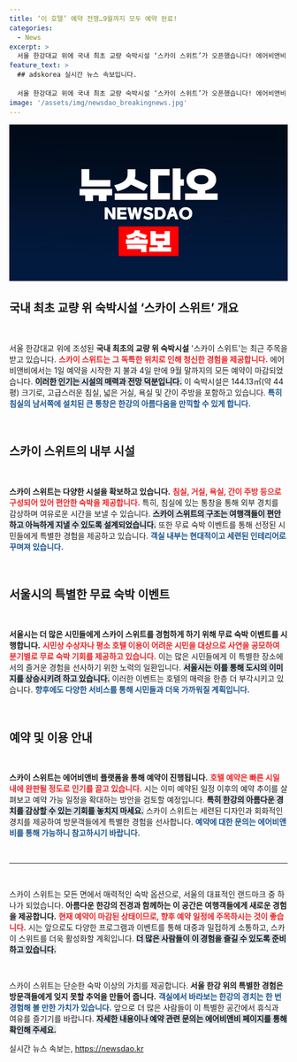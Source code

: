 ```yaml
---
title: ‘이 호텔’ 예약 전쟁…9월까지 모두 예약 완료!
categories:
  - News
excerpt: >
  서울 한강대교 위에 국내 최초 교량 숙박시설 ‘스카이 스위트’가 오픈했습니다! 에어비앤비 예약 시작 4일 만에 완판된 이곳은 한강의 절경을 만끽하며 특별한 휴식을 제공합니다.
feature_text: >
  ## adskorea 실시간 뉴스 속보입니다.

  서울 한강대교 위에 국내 최초 교량 숙박시설 ‘스카이 스위트’가 오픈했습니다! 에어비앤비 예약 시작 4일 만에 완판된 이곳은 한강의 절경을 만끽하며 특별한 휴식을 제공합니다.
image: '/assets/img/newsdao_breakingnews.jpg'
---
```


<p><img src="/assets/img/newsdao_breakingnews.jpg" alt="adskorea 속보" /></p>

<h2 data-ke-size="size26">국내 최초 교량 위 숙박시설 ‘스카이 스위트’ 개요</h2>

<p data-ke-size="size16">&nbsp;</p>

<p>서울 한강대교 위에 조성된 <b>국내 최초의 교량 위 숙박시설</b> '스카이 스위트'는 최근 주목을 받고 있습니다. <b><span style="color: #ee2323;">스카이 스위트는 그 독특한 위치로 인해 청신한 경험을 제공합니다.</span></b> 에어비앤비에서는 1일 예약을 시작한 지 불과 4일 만에 9월 말까지의 모든 예약이 마감되었습니다. <b><span style="background-color: #21538527;">이러한 인기는 시설의 매력과 전망 덕분입니다.</span></b> 이 숙박시설은 144.13㎡(약 44평) 크기로, 고급스러운 침실, 넓은 거실, 욕실 및 간이 주방을 포함하고 있습니다. <b><span style="color: #1a5490;">특히 침실의 남서쪽에 설치된 큰 통창은 한강의 아름다움을 만끽할 수 있게 합니다.</span></b> </p>

<p data-ke-size="size16">&nbsp;</p>

<h2 data-ke-size="size26">스카이 스위트의 내부 시설</h2>

<p data-ke-size="size16">&nbsp;</p>

<p><b>스카이 스위트는 다양한 시설을 확보하고 있습니다.</b> <b><span style="color: #ee2323;">침실, 거실, 욕실, 간이 주방 등으로 구성되어 있어 편안한 숙박을 제공합니다.</span></b> 특히, 침실에 있는 통창을 통해 외부 경치를 감상하며 여유로운 시간을 보낼 수 있습니다. <b><span style="background-color: #21538527;">스카이 스위트의 구조는 여행객들이 편안하고 아늑하게 지낼 수 있도록 설계되었습니다.</span></b> 또한 무료 숙박 이벤트를 통해 선정된 시민들에게 특별한 경험을 제공하고 있습니다. <b><span style="color: #1a5490;">객실 내부는 현대적이고 세련된 인테리어로 꾸며져 있습니다.</span></b> </p>

<p data-ke-size="size16">&nbsp;</p>

<h2 data-ke-size="size26">서울시의 특별한 무료 숙박 이벤트</h2>

<p data-ke-size="size16">&nbsp;</p>

<p><b>서울시는 더 많은 시민들에게 스카이 스위트를 경험하게 하기 위해 무료 숙박 이벤트를 시행합니다.</b> <b><span style="color: #ee2323;">시민상 수상자나 평소 호텔 이용이 어려운 시민을 대상으로 사연을 공모하여 분기별로 무료 숙박 기회를 제공하고 있습니다.</span></b> 이는 많은 시민들에게 이 특별한 장소에서의 즐거운 경험을 선사하기 위한 노력의 일환입니다. <b><span style="background-color: #21538527;">서울시는 이를 통해 도시의 이미지를 상승시키려 하고 있습니다.</span></b> 이러한 이벤트는 호텔의 매력을 한층 더 부각시키고 있습니다. <b><span style="color: #1a5490;">향후에도 다양한 서비스를 통해 시민들과 더욱 가까워질 계획입니다.</span></b> </p>

<p data-ke-size="size16">&nbsp;</p>

<h2 data-ke-size="size26">예약 및 이용 안내</h2>

<p data-ke-size="size16">&nbsp;</p>

<p><b>스카이 스위트는 에어비앤비 플랫폼을 통해 예약이 진행됩니다.</b> <b><span style="color: #ee2323;">호텔 예약은 빠른 시일 내에 완판될 정도로 인기를 끌고 있습니다.</span></b> 시는 이미 예약된 일정 이후의 예약 추이를 살펴보고 예약 가능 일정을 확대하는 방안을 검토할 예정입니다. <b><span style="background-color: #21538527;">특히 한강의 아름다운 경치를 감상할 수 있는 기회를 놓치지 마세요.</span></b> 스카이 스위트는 세련된 디자인과 회화적인 경치를 제공하여 방문객들에게 특별한 경험을 선사합니다. <b><span style="color: #1a5490;">예약에 대한 문의는 에어비앤비를 통해 가능하니 참고하시기 바랍니다.</span></b> </p>

<p data-ke-size="size16">&nbsp;</p>

<hr style="height:1px; border:none; color:#333; background-color:#333;"/>

<p data-ke-size="size16">&nbsp;</p>

<p>스카이 스위트는 모든 면에서 매력적인 숙박 옵션으로, 서울의 대표적인 랜드마크 중 하나가 되었습니다. <b>아름다운 한강의 전경과 함께하는 이 공간은 여행객들에게 새로운 경험을 제공합니다.</b> <b><span style="color: #ee2323;">현재 예약이 마감된 상태이므로, 향후 예약 일정에 주목하시는 것이 좋습니다.</span></b> 시는 앞으로도 다양한 프로그램과 이벤트를 통해 대중과 밀접하게 소통하고, 스카이 스위트를 더욱 활성화할 계획입니다. <b><span style="background-color: #21538527;">더 많은 사람들이 이 경험을 즐길 수 있도록 준비하고 있습니다.</span></b> </p>

<p data-ke-size="size16">&nbsp;</p>

<p>스카이 스위트는 단순한 숙박 이상의 가치를 제공합니다. <b>서울 한강 위의 특별한 경험은 방문객들에게 잊지 못할 추억을 만들어 줍니다.</b> <b><span style="color: #1a5490;">객실에서 바라보는 한강의 경치는 한 번 경험해 볼 만한 가치가 있습니다.</span></b> 앞으로 더 많은 사람들이 이 특별한 공간에서 휴식과 여유를 즐기기를 바랍니다. <b><span style="background-color: #21538527;">자세한 내용이나 예약 관련 문의는 에어비앤비 페이지를 통해 확인해 주세요.</span></b></p>
실시간 뉴스 속보는, <a href="https://newsdao.kr" rel="dofollow">https://newsdao.kr</a>


